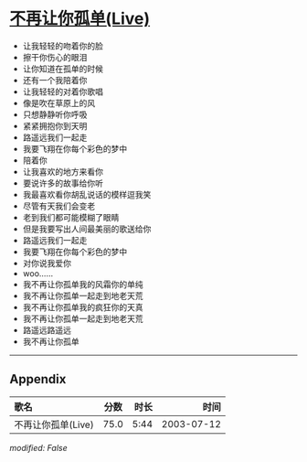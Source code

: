 # [不再让你孤单(Live)](https://music.163.com/song?id=31234190)

* 让我轻轻的吻着你的脸
* 擦干你伤心的眼泪
* 让你知道在孤单的时候
* 还有一个我陪着你
* 让我轻轻的对着你歌唱
* 像是吹在草原上的风
* 只想静静听你呼吸
* 紧紧拥抱你到天明
* 路遥远我们一起走
* 我要飞翔在你每个彩色的梦中
* 陪着你
* 让我喜欢的地方来看你
* 要说许多的故事给你听
* 我最喜欢看你胡乱说话的模样逗我笑
* 尽管有天我们会变老
* 老到我们都可能模糊了眼睛
* 但是我要写出人间最美丽的歌送给你
* 路遥远我们一起走
* 我要飞翔在你每个彩色的梦中
* 对你说我爱你
* woo......
* 我不再让你孤单我的风霜你的单纯
* 我不再让你孤单一起走到地老天荒
* 我不再让你孤单我的疯狂你的天真
* 我不再让你孤单一起走到地老天荒
* 路遥远路遥远
* 我不再让你孤单


---

## Appendix

|歌名|分数|时长|时间|
|:---|:---:|---:|---:|
|不再让你孤单(Live)|75.0|5:44|2003-07-12

*modified: False*